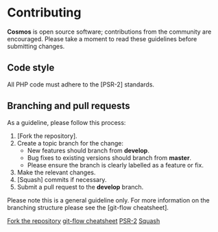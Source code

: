 # Contributing

**Cosmos** is open source software; contributions from the community are
encouraged. Please take a moment to read these guidelines before submitting
changes.

## Code style

All PHP code must adhere to the [PSR-2] standards.

## Branching and pull requests

As a guideline, please follow this process:

 1. [Fork the repository].
 2. Create a topic branch for the change:
    - New features should branch from **develop**.
    - Bug fixes to existing versions should branch from **master**.
    - Please ensure the branch is clearly labelled as a feature or fix.
 3. Make the relevant changes.
 4. [Squash] commits if necessary.
 4. Submit a pull request to the **develop** branch.

Please note this is a general guideline only. For more information on the
branching structure please see the [git-flow cheatsheet].

<!-- References -->

[Fork the repository](https://help.github.com/articles/fork-a-repo)
[git-flow cheatsheet](http://danielkummer.github.com/git-flow-cheatsheet/)
[PSR-2](https://github.com/php-fig/fig-standards/blob/master/accepted/PSR-2-coding-style-guide.md)
[Squash](http://git-scm.com/book/en/Git-Tools-Rewriting-History#Changing-Multiple-Commit-Messages)

